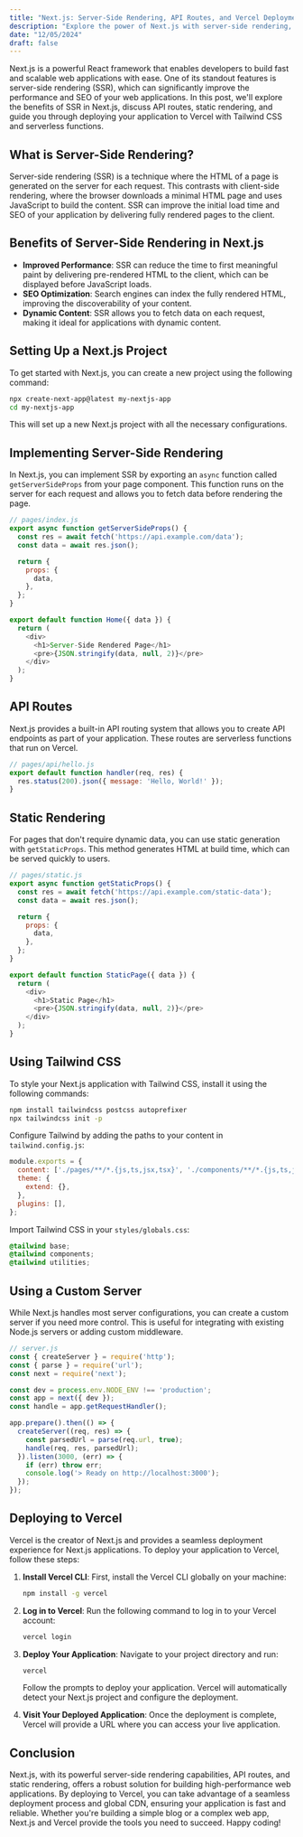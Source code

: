 ```yaml
---
title: "Next.js: Server-Side Rendering, API Routes, and Vercel Deployment"
description: "Explore the power of Next.js with server-side rendering, API routes, static rendering, and learn how to deploy your application to Vercel with Tailwind CSS and serverless functions."
date: "12/05/2024"
draft: false
---
```


Next.js is a powerful React framework that enables developers to build fast and scalable web applications with ease. One of its standout features is server-side rendering (SSR), which can significantly improve the performance and SEO of your web applications. In this post, we'll explore the benefits of SSR in Next.js, discuss API routes, static rendering, and guide you through deploying your application to Vercel with Tailwind CSS and serverless functions.

## What is Server-Side Rendering?

Server-side rendering (SSR) is a technique where the HTML of a page is generated on the server for each request. This contrasts with client-side rendering, where the browser downloads a minimal HTML page and uses JavaScript to build the content. SSR can improve the initial load time and SEO of your application by delivering fully rendered pages to the client.

## Benefits of Server-Side Rendering in Next.js

- **Improved Performance**: SSR can reduce the time to first meaningful paint by delivering pre-rendered HTML to the client, which can be displayed before JavaScript loads.
- **SEO Optimization**: Search engines can index the fully rendered HTML, improving the discoverability of your content.
- **Dynamic Content**: SSR allows you to fetch data on each request, making it ideal for applications with dynamic content.

## Setting Up a Next.js Project

To get started with Next.js, you can create a new project using the following command:

```bash
npx create-next-app@latest my-nextjs-app
cd my-nextjs-app
```

This will set up a new Next.js project with all the necessary configurations.

## Implementing Server-Side Rendering

In Next.js, you can implement SSR by exporting an `async` function called `getServerSideProps` from your page component. This function runs on the server for each request and allows you to fetch data before rendering the page.

```javascript
// pages/index.js
export async function getServerSideProps() {
  const res = await fetch('https://api.example.com/data');
  const data = await res.json();

  return {
    props: {
      data,
    },
  };
}

export default function Home({ data }) {
  return (
    <div>
      <h1>Server-Side Rendered Page</h1>
      <pre>{JSON.stringify(data, null, 2)}</pre>
    </div>
  );
}
```

## API Routes

Next.js provides a built-in API routing system that allows you to create API endpoints as part of your application. These routes are serverless functions that run on Vercel.

```javascript
// pages/api/hello.js
export default function handler(req, res) {
  res.status(200).json({ message: 'Hello, World!' });
}
```

## Static Rendering

For pages that don't require dynamic data, you can use static generation with `getStaticProps`. This method generates HTML at build time, which can be served quickly to users.

```javascript
// pages/static.js
export async function getStaticProps() {
  const res = await fetch('https://api.example.com/static-data');
  const data = await res.json();

  return {
    props: {
      data,
    },
  };
}

export default function StaticPage({ data }) {
  return (
    <div>
      <h1>Static Page</h1>
      <pre>{JSON.stringify(data, null, 2)}</pre>
    </div>
  );
}
```

## Using Tailwind CSS

To style your Next.js application with Tailwind CSS, install it using the following commands:

```bash
npm install tailwindcss postcss autoprefixer
npx tailwindcss init -p
```

Configure Tailwind by adding the paths to your content in `tailwind.config.js`:

```javascript
module.exports = {
  content: ['./pages/**/*.{js,ts,jsx,tsx}', './components/**/*.{js,ts,jsx,tsx}'],
  theme: {
    extend: {},
  },
  plugins: [],
};
```

Import Tailwind CSS in your `styles/globals.css`:

```css
@tailwind base;
@tailwind components;
@tailwind utilities;
```

## Using a Custom Server

While Next.js handles most server configurations, you can create a custom server if you need more control. This is useful for integrating with existing Node.js servers or adding custom middleware.

```javascript
// server.js
const { createServer } = require('http');
const { parse } = require('url');
const next = require('next');

const dev = process.env.NODE_ENV !== 'production';
const app = next({ dev });
const handle = app.getRequestHandler();

app.prepare().then(() => {
  createServer((req, res) => {
    const parsedUrl = parse(req.url, true);
    handle(req, res, parsedUrl);
  }).listen(3000, (err) => {
    if (err) throw err;
    console.log('> Ready on http://localhost:3000');
  });
});
```

## Deploying to Vercel

Vercel is the creator of Next.js and provides a seamless deployment experience for Next.js applications. To deploy your application to Vercel, follow these steps:

1. **Install Vercel CLI**: First, install the Vercel CLI globally on your machine:

   ```bash
   npm install -g vercel
   ```

2. **Log in to Vercel**: Run the following command to log in to your Vercel account:

   ```bash
   vercel login
   ```

3. **Deploy Your Application**: Navigate to your project directory and run:

   ```bash
   vercel
   ```

   Follow the prompts to deploy your application. Vercel will automatically detect your Next.js project and configure the deployment.

4. **Visit Your Deployed Application**: Once the deployment is complete, Vercel will provide a URL where you can access your live application.

## Conclusion

Next.js, with its powerful server-side rendering capabilities, API routes, and static rendering, offers a robust solution for building high-performance web applications. By deploying to Vercel, you can take advantage of a seamless deployment process and global CDN, ensuring your application is fast and reliable. Whether you're building a simple blog or a complex web app, Next.js and Vercel provide the tools you need to succeed. Happy coding! 